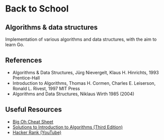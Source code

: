 # Back to School
## Algorithms &amp; data structures

Implementation of various algorithms and data structures, with the aim to learn Go.

## References

* Algorithms & Data Structures, Jürg Nievergelt, Klaus H. Hinrichts, 1993 Prentice-Hall
* Introduction to Algorithms, Thomas H. Cormen, Charles E. Leiserson, Ronald L. Rivest, 1997 MIT Press
* Algorithms and Data Structures, Niklaus Wirth 1985 (2004)

## Useful Resources

* [Big Oh Cheat Sheet](https://www.bigocheatsheet.com/)
* [Solutions to Introduction to Algorithms (Third Edition)](https://walkccc.github.io/CLRS/)
* [Hacker Rank (YouTube)](https://www.youtube.com/channel/UCOf7UPMHBjAavgD0Qw5q5ww/videos)
